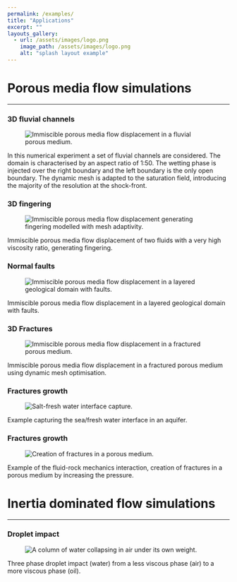 ```yaml
---
permalink: /examples/
title: "Applications"
excerpt: ""
layouts_gallery:
  - url: /assets/images/logo.png
    image_path: /assets/images/logo.png
    alt: "splash layout example"
---
```


# Porous media flow simulations 

***

### 3D fluvial channels
<figure>
  <img src="{{ '/assets/images/channels.gif' | absolute_url }}" alt="Immiscible porous media flow displacement in a fluvial porous medium.">
</figure>
In this numerical experiment a set of fluvial channels are considered. The domain is characterised by an aspect ratio of 1:50. The wetting phase is injected over the right boundary and the left boundary is the only open boundary. The dynamic mesh is adapted to the saturation field, introducing the majority of the resolution at the shock-front.


### 3D fingering
<figure>
  <img src="{{ '/assets/images/fingering3D.gif' | absolute_url }}" alt="Immiscible porous media flow displacement generating fingering modelled with mesh adaptivity.">
</figure>
Immiscible porous media flow displacement of two fluids with a very high viscosity ratio, generating fingering.

### Normal faults
<figure>
  <img src="{{ '/assets/images/normal-fault.gif' | absolute_url }}" alt="Immiscible porous media flow displacement in a layered geological domain with faults.">
</figure>
Immiscible porous media flow displacement in a layered geological domain with faults.

### 3D Fractures
<figure>
  <img src="{{ '/assets/images/fractures.gif' | absolute_url }}" alt="Immiscible porous media flow displacement in a fractured porous medium.">
</figure>
Immiscible porous media flow displacement in a fractured porous medium using dynamic mesh optimisation.

### Fractures growth
<figure>
  <img src="{{ '/assets/images/Saline_intrusion.gif' | absolute_url }}" alt="Salt-fresh water interface capture.">
</figure>
Example capturing the sea/fresh water interface in an aquifer.

### Fractures growth
<figure>
  <img src="{{ '/assets/images/fracture-growth.gif' | absolute_url }}" alt="Creation of fractures in a porous medium.">
</figure>
Example of the fluid-rock mechanics interaction, creation of fractures in a porous medium by increasing the pressure.

# Inertia dominated flow simulations

***

### Droplet impact
<figure>
  <img src="{{ '/assets/images/droplet-vertical-impact.gif' | absolute_url }}" alt="A column of water collapsing in air under its own weight.">
</figure>
Three phase droplet impact (water) from a less viscous phase (air) to a more viscous phase (oil). 
